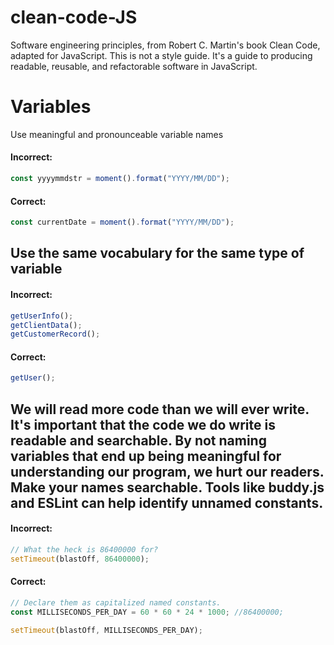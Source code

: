 # clean-code-JS
Software engineering principles, from Robert C. Martin's book Clean Code, adapted for JavaScript. This is not a style guide. It's a guide to producing readable, reusable, and refactorable software in JavaScript.


# Variables
Use meaningful and pronounceable variable names

#### Incorrect:
```javascript
const yyyymmdstr = moment().format("YYYY/MM/DD");
```
#### Correct:
```javascript
const currentDate = moment().format("YYYY/MM/DD");
```

## Use the same vocabulary for the same type of variable

#### Incorrect:
```javascript
getUserInfo();
getClientData();
getCustomerRecord();
```
#### Correct:
```javascript
getUser();
```

## We will read more code than we will ever write. It's important that the code we do write is readable and searchable. By not naming variables that end up being meaningful for understanding our program, we hurt our readers. Make your names searchable. Tools like buddy.js and ESLint can help identify unnamed constants.

#### Incorrect:
```javascript
// What the heck is 86400000 for?
setTimeout(blastOff, 86400000);
```
#### Correct:
```javascript
// Declare them as capitalized named constants.
const MILLISECONDS_PER_DAY = 60 * 60 * 24 * 1000; //86400000;

setTimeout(blastOff, MILLISECONDS_PER_DAY);
```
